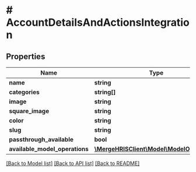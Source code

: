 # # AccountDetailsAndActionsIntegration

## Properties

Name | Type | Description | Notes
------------ | ------------- | ------------- | -------------
**name** | **string** |  |
**categories** | **string[]** |  |
**image** | **string** |  | [optional]
**square_image** | **string** |  | [optional]
**color** | **string** |  |
**slug** | **string** |  |
**passthrough_available** | **bool** |  |
**available_model_operations** | [**\MergeHRISClient\Model\ModelOperation[]**](ModelOperation.md) |  | [optional]

[[Back to Model list]](../../README.md#models) [[Back to API list]](../../README.md#endpoints) [[Back to README]](../../README.md)
